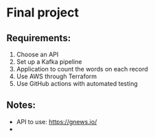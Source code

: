 # Final project


## Requirements:
1. Choose an API
2. Set up a Kafka pipeline 
3. Application to count the words on each record
4. Use AWS through Terraform
5. Use GitHub actions with automated testing

## Notes:
- API to use: https://gnews.io/
- 